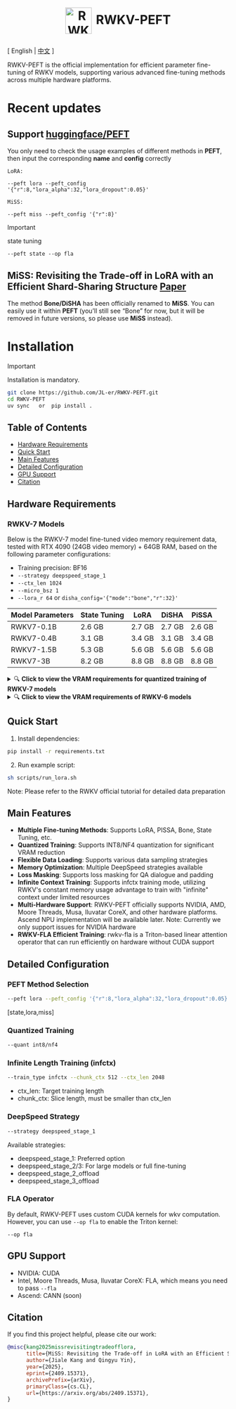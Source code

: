 
<h1 align="center">
  <p><img src="assert/logo.jpg" alt="RWKV-PEFT" width="60px"  style="vertical-align: middle; margin-right: 10px;"/>RWKV-PEFT</p>
</h1>

\[ English | [中文](README_zh.md) \]

RWKV-PEFT is the official implementation for efficient parameter fine-tuning of RWKV models, supporting various advanced fine-tuning methods across multiple hardware platforms.

# Recent updates
## Support [huggingface/PEFT](https://github.com/huggingface/peft)
You only need to check the usage examples of different methods in **PEFT**, then input the corresponding **name** and **config** correctly 

`LoRA:`
```
--peft lora --peft_config '{"r":8,"lora_alpha":32,"lora_dropout":0.05}'
```
`MiSS:`
```
--peft miss --peft_config '{"r":8}'
```
> [!IMPORTANT]
> state tuning 
```
--peft state --op fla
```


## MiSS: Revisiting the Trade-off in LoRA with an Efficient Shard-Sharing Structure [Paper](https://arxiv.org/pdf/2409.15371)
The method **Bone/DiSHA** has been officially renamed to **MiSS**.
You can easily use it within **PEFT** (you’ll still see “Bone” for now, but it will be removed in future versions, so please use **MiSS** instead).



# Installation

> [!IMPORTANT]
> Installation is mandatory.

```bash
git clone https://github.com/JL-er/RWKV-PEFT.git
cd RWKV-PEFT
uv sync   or  pip install .
```

## Table of Contents
- [Hardware Requirements](#hardware-requirements)
- [Quick Start](#quick-start)
- [Main Features](#main-features)
- [Detailed Configuration](#detailed-configuration)
- [GPU Support](#gpu-support)
- [Citation](#citation)

## Hardware Requirements

### RWKV-7 Models

Below is the RWKV-7 model fine-tuned video memory requirement data, tested with RTX 4090 (24GB video memory) + 64GB RAM, based on the following parameter configurations:

- Training precision: BF16
- `--strategy deepspeed_stage_1`
- `--ctx_len 1024`
- `--micro_bsz 1`
- `--lora_r 64` or `disha_config='{"mode":"bone","r":32}'`

| Model Parameters | State Tuning | LoRA | DiSHA | PiSSA |
|------------------|--------------|------|-------|-------|
| RWKV7-0.1B       | 2.6 GB       | 2.7 GB  | 2.7 GB   | 2.6 GB   |
| RWKV7-0.4B       | 3.1 GB       | 3.4 GB  | 3.1 GB   | 3.4 GB   |
| RWKV7-1.5B       | 5.3 GB       | 5.6 GB  | 5.6 GB   | 5.6 GB   |
| RWKV7-3B         | 8.2 GB       | 8.8 GB  | 8.8 GB   | 8.8 GB   |

<details>
<summary>🔍 <b>Click to view the VRAM requirements for quantized training of RWKV-7 models</b> </summary>

### INT8 VRAM Requirements

| Model Parameters | State Tuning | LoRA | DiSHA | PiSSA |
|------------------|--------------|------|-------|-------|
| RWKV7-0.1B       | 2.4 GB       | 2.5 GB  | 2.5 GB   | 2.5 GB   |
| RWKV7-0.4B       | 2.9 GB       | 2.9 GB  | 2.9 GB   | 3.0 GB   |
| RWKV7-1.5B       | 4.1 GB       | 4.6 GB  | 4.5 GB   | 4.6 GB   |
| RWKV7-3B         | 5.7 GB       | 6.7 GB  | 6.7 GB   | 6.7 GB   |

### NF4 VRAM Requirements

| Model Parameters | State Tuning | LoRA | DiSHA | PiSSA |
|------------------|--------------|------|-------|-------|
| RWKV7-0.1B       | 2.5 GB       | 2.4 GB  | 2.4 GB   | 2.4 GB   |
| RWKV7-0.4B       | 2.8 GB       | 2.7 GB  | 2.7 GB   | 2.7 GB   |
| RWKV7-1.5B       | 3.7 GB       | 3.9 GB  | 3.9 GB   | 3.9 GB   |
| RWKV7-3B         | 4.7 GB       | 5.7 GB  | 5.7 GB   | 5.7 GB   |

</details>

<details>
<summary>🔍 <b>Click to view the VRAM requirements of RWKV-6 models</b> </summary>


The following shows memory usage when using an RTX 4090 (24GB VRAM) + 64GB RAM (with parameters: `--strategy deepspeed_stage_1 --ctx_len 1024 --micro_bsz 1 --lora_r 64`):

|   Model Size   | Full Finetuning | LoRA/PISSA | QLoRA/QPISSA | State Tuning |
|---------------|-----------------|------------|--------------|--------------|
| RWKV6-1.6B    | OOM            | 7.4 GB      | 5.6 GB        | 6.4 GB        |
| RWKV6-3B      | OOM            | 12.1 GB     | 8.2 GB        | 9.4 GB        |
| RWKV6-7B      | OOM            | 23.7 GB*    | 14.9 GB**     | 18.1 GB       |

Note:
* OOM when batch size is 8
** Requires 19.5GB VRAM when batch size is 8

</details>

## Quick Start

1. Install dependencies:
```bash
pip install -r requirements.txt
```

2. Run example script:
```bash
sh scripts/run_lora.sh
```
Note: Please refer to the RWKV official tutorial for detailed data preparation


## Main Features

- **Multiple Fine-tuning Methods**: Supports LoRA, PISSA, Bone, State Tuning, etc.
- **Quantized Training**: Supports INT8/NF4 quantization for significant VRAM reduction
- **Flexible Data Loading**: Supports various data sampling strategies 
- **Memory Optimization**: Multiple DeepSpeed strategies available
- **Loss Masking**: Supports loss masking for QA dialogue and padding
- **Infinite Context Training**: Supports infctx training mode, utilizing RWKV's constant memory usage advantage to train with "infinite" context under limited resources
- **Multi-Hardware Support**: RWKV-PEFT officially supports NVIDIA, AMD, Moore Threads, Musa, Iluvatar CoreX, and other hardware platforms. Ascend NPU implementation will be available later. Note: Currently we only support issues for NVIDIA hardware
- **RWKV-FLA Efficient Training**: rwkv-fla is a Triton-based linear attention operator that can run efficiently on hardware without CUDA support

## Detailed Configuration

###  PEFT Method Selection
```bash
--peft lora --peft_config '{"r":8,"lora_alpha":32,"lora_dropout":0.05}'
```
[state,lora,miss]



###  Quantized Training
```bash
--quant int8/nf4
```

### Infinite Length Training (infctx)
```bash
--train_type infctx --chunk_ctx 512 --ctx_len 2048
```
- ctx_len: Target training length
- chunk_ctx: Slice length, must be smaller than ctx_len



### DeepSpeed Strategy
```bash
--strategy deepspeed_stage_1
```
Available strategies:
- deepspeed_stage_1: Preferred option
- deepspeed_stage_2/3: For large models or full fine-tuning
- deepspeed_stage_2_offload
- deepspeed_stage_3_offload

###  FLA Operator
By default, RWKV-PEFT uses custom CUDA kernels for wkv computation.
However, you can use `--op fla` to enable the Triton kernel:
```
--op fla
```

## GPU Support

- NVIDIA: CUDA
- Intel, Moore Threads, Musa, Iluvatar CoreX: FLA, which means you need to pass `--fla`
- Ascend: CANN (soon)

## Citation

If you find this project helpful, please cite our work:
```bib
@misc{kang2025missrevisitingtradeofflora,
      title={MiSS: Revisiting the Trade-off in LoRA with an Efficient Shard-Sharing Structure}, 
      author={Jiale Kang and Qingyu Yin},
      year={2025},
      eprint={2409.15371},
      archivePrefix={arXiv},
      primaryClass={cs.CL},
      url={https://arxiv.org/abs/2409.15371}, 
}